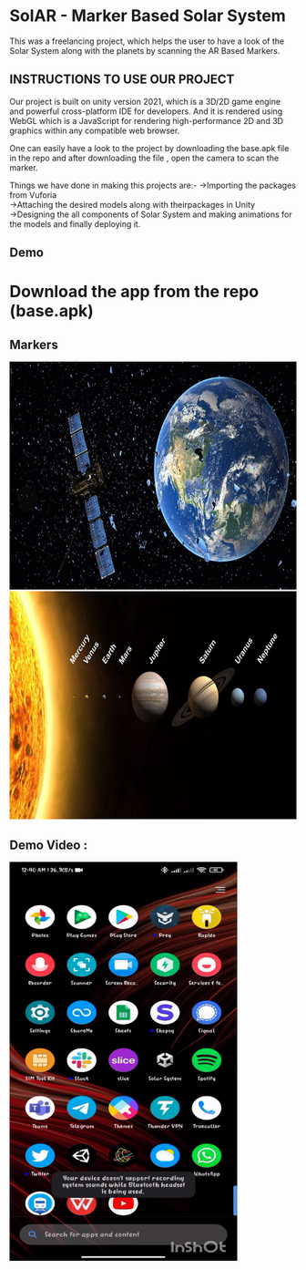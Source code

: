 <!-- which  -->
# SolAR - Marker Based Solar System
 
This was a freelancing project, which helps the user to have a look of the Solar System along with the planets by scanning the AR Based Markers.
 
## INSTRUCTIONS TO USE OUR PROJECT

Our project is built on unity version 2021, which is a 3D/2D game engine and powerful cross-platform IDE for developers. And it is rendered using WebGL which is a JavaScript for rendering high-performance 2D and 3D graphics within any compatible web browser.

One can easily have a look to the project by downloading the base.apk file in the repo and after downloading the file , open the camera to scan the marker.

Things we have done in making this projects are:- 
->Importing the packages from Vuforia </br>
->Attaching the desired models along with theirpackages in Unity </br>
->Designing the all components of Solar System and making animations for the models and finally deploying it. </br>



## Demo
# Download the app from the repo (base.apk)



## Markers


<img src = "1.png" width = "550" height = "400">
<img src = "2.png" width = "550" height = "400">




## Demo Video : 

<img src = "abc.gif" width = "400" height = "700">




